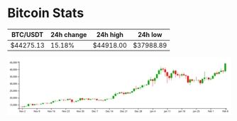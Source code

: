 # Bitcoin Stats

BTC/USDT|24h change|24h high|24h low|
|---|---|---|---|
|$44275.13|15.18%|$44918.00|$37988.89|

<img src="./chart.svg">
